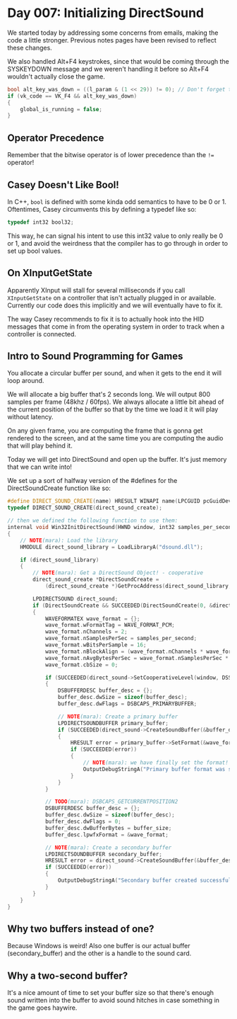 # Day 007: Initializing DirectSound

We started today by addressing some concerns from emails, making the code a little stronger. Previous notes pages have been revised to reflect these changes.

We also handled Alt+F4 keystrokes, since that would be coming through the SYSKEYDOWN message and we weren't handling it before so Alt+F4 wouldn't actually close the game.

```c++
bool alt_key_was_down = ((l_param & (1 << 29)) != 0); // Don't forget the parentheses!
if (vk_code == VK_F4 && alt_key_was_down)
{
    global_is_running = false;
}
```

## Operator Precedence

Remember that the bitwise operator is of lower precedence than the `!=` operator!

## Casey Doesn't Like Bool!

In C++, `bool` is defined with some kinda odd semantics to have to be 0 or 1. Oftentimes, Casey circumvents this by defining a typedef like so:

```c++
typedef int32 bool32;
```

This way, he can signal his intent to use this int32 value to only really be 0 or 1, and avoid the weirdness that the compiler has to go through in order to set up bool values.

## On XInputGetState

Apparently XInput will stall for several milliseconds if you call `XInputGetState` on a controller that isn't actually plugged in or available. Currently our code does this implicitly and we will eventually have to fix it.

The way Casey recommends to fix it is to actually hook into the HID messages that come in from the operating system in order to track when a controller is connected.

## Intro to Sound Programming for Games

You allocate a circular buffer per sound, and when it gets to the end it will loop around.

We will allocate a big buffer that's 2 seconds long. We will output 800 samples per frame (48khz / 60fps). We always allocate a little bit ahead of the current position of the buffer so that by the time we load it it will play without latency.

On any given frame, you are computing the frame that is gonna get rendered to the screen, and at the same time you are computing the audio that will play behind it.

Today we will get into DirectSound and open up the buffer. It's just memory that we can write into!

We set up a sort of halfway version of the #defines for the DirectSoundCreate function like so:

```c++
#define DIRECT_SOUND_CREATE(name) HRESULT WINAPI name(LPCGUID pcGuidDevice, LPDIRECTSOUND *ppDS, LPUNKNOWN pUnkOuter)
typedef DIRECT_SOUND_CREATE(direct_sound_create);

// then we defined the following function to use them:
internal void Win32InitDirectSound(HWND window, int32 samples_per_second, int32 buffer_size)
{
    // NOTE(mara): Load the library
    HMODULE direct_sound_library = LoadLibraryA("dsound.dll");

    if (direct_sound_library)
    {
        // NOTE(mara): Get a DirectSound Object! - cooperative
        direct_sound_create *DirectSoundCreate =
            (direct_sound_create *)GetProcAddress(direct_sound_library, "DirectSoundCreate");

        LPDIRECTSOUND direct_sound;
        if (DirectSoundCreate && SUCCEEDED(DirectSoundCreate(0, &direct_sound, 0)))
        {
            WAVEFORMATEX wave_format = {};
            wave_format.wFormatTag = WAVE_FORMAT_PCM;
            wave_format.nChannels = 2;
            wave_format.nSamplesPerSec = samples_per_second;
            wave_format.wBitsPerSample = 16;
            wave_format.nBlockAlign = (wave_format.nChannels * wave_format.wBitsPerSample) / 8;
            wave_format.nAvgBytesPerSec = wave_format.nSamplesPerSec * wave_format.nBlockAlign;
            wave_format.cbSize = 0;

            if (SUCCEEDED(direct_sound->SetCooperativeLevel(window, DSSCL_PRIORITY)))
            {
                DSBUFFERDESC buffer_desc = {};
                buffer_desc.dwSize = sizeof(buffer_desc);
                buffer_desc.dwFlags = DSBCAPS_PRIMARYBUFFER;

                // NOTE(mara): Create a primary buffer
                LPDIRECTSOUNDBUFFER primary_buffer;
                if (SUCCEEDED(direct_sound->CreateSoundBuffer(&buffer_desc, &primary_buffer, 0)))
                {
                    HRESULT error = primary_buffer->SetFormat(&wave_format);
                    if (SUCCEEDED(error))
                    {
                        // NOTE(mara): we have finally set the format!
                        OutputDebugStringA("Primary buffer format was set.\n");
                    }
                }
            }

            // TODO(mara): DSBCAPS_GETCURRENTPOSITION2
            DSBUFFERDESC buffer_desc = {};
            buffer_desc.dwSize = sizeof(buffer_desc);
            buffer_desc.dwFlags = 0;
            buffer_desc.dwBufferBytes = buffer_size;
            buffer_desc.lpwfxFormat = &wave_format;

            // NOTE(mara): Create a secondary buffer
            LPDIRECTSOUNDBUFFER secondary_buffer;
            HRESULT error = direct_sound->CreateSoundBuffer(&buffer_desc, &secondary_buffer, 0);
            if (SUCCEEDED(error))
            {
                OutputDebugStringA("Secondary buffer created successfully.\n");
            }
        }
    }
}
```

## Why two buffers instead of one?

Because Windows is weird! Also one buffer is our actual buffer (secondary_buffer) and the other is a handle to the sound card.

## Why a two-second buffer?

It's a nice amount of time to set your buffer size so that there's enough sound written into the buffer to avoid sound hitches in case something in the game goes haywire.